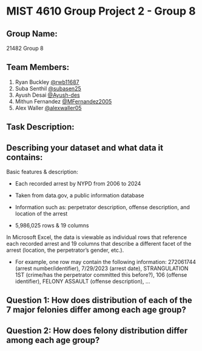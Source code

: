 # MIST 4610 Group Project 2 - Group 8

## Group Name:
21482 Group 8

## Team Members:

1. Ryan Buckley [@rwb11687](https://www.github.com/rwb11687)
2. Suba Senthil [@subasen25](https://github.com/subasen25)
3. Ayush Desai [@Ayush-des](https://github.com/Ayush-des)
4. Mithun Fernandez [@MFernandez2005](https://www.github.com/MFernandez2005)
5. Alex Waller [@alexwaller05](https://www.github.com/alexwaller05)
## Task Description: 

## Describing your dataset and what data it contains:
Basic features & description:

* Each recorded arrest by NYPD from 2006 to 2024

* Taken from data.gov, a public information database

* Information such as: perpetrator description, offense description, and location of the arrest

* 5,986,025  rows & 19 columns

In Microsoft Excel, the data is viewable as individual rows that reference each recorded arrest and 19 columns that describe a different facet of the arrest (location, the perpetrator’s gender, etc.).

* For example, one row may contain the following information: 272061744 (arrest number/identifier), 7/29/2023 (arrest date), STRANGULATION 1ST (crime/has the perpetrator  committed this before?), 106 (offense identifier), FELONY ASSAULT (offense description), ...


## Question 1: How does distribution of each of the 7 major felonies differ among each age group?

## Question 2: How does felony distribution differ among each age group?
